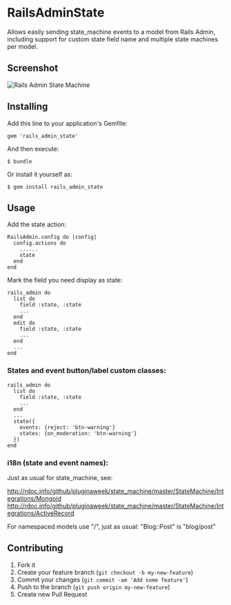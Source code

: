# RailsAdminState

Allows easily sending state_machine events to a model from Rails Admin, including support for custom
state field name and multiple state machines per model.

## Screenshot

 ![Rails Admin State Machine](https://rscx.ru/state.png)


## Installing

Add this line to your application's Gemfile:

    gem 'rails_admin_state'

And then execute:

    $ bundle

Or install it yourself as:

    $ gem install rails_admin_state

## Usage

Add the state action:

    RailsAdmin.config do |config|
      config.actions do
        ......
        state
      end
    end

Mark the field you need display as state:

    rails_admin do
      list do
        field :state, :state
        ...
      end
      edit do
        field :state, :state
        ...
      end
      ...
    end

### States and event button/label custom classes:

    rails_admin do
      list do
        field :state, :state
        ...
      end
      ...
      state({
        events: {reject: 'btn-warning'}
        states: {on_moderation: 'btn-warning'}
      })
    end
  
### i18n (state and event names):

Just as usual for state_machine, see:

http://rdoc.info/github/pluginaweek/state_machine/master/StateMachine/Integrations/Mongoid
http://rdoc.info/github/pluginaweek/state_machine/master/StateMachine/Integrations/ActiveRecord

For namespaced models use "/", just as usual: "Blog::Post" is "blog/post"


## Contributing

1. Fork it
2. Create your feature branch (`git checkout -b my-new-feature`)
3. Commit your changes (`git commit -am 'Add some feature'`)
4. Push to the branch (`git push origin my-new-feature`)
5. Create new Pull Request
